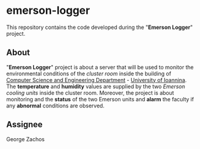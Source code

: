 emerson-logger
=============
This repository contains the code developed during the "__Emerson Logger__" project.

About
-----
"__Emerson Logger__" project is about a server that will be used to monitor the environmental conditions of the
_cluster room_ inside the building of [Computer Science and Engineering Department](http://cs.uoi.gr) - 
[University of Ioannina](http://uoi.gr). The __temperature__ and __humidity__ values are supplied by the two _Emerson 
cooling units_ inside the cluster room. Moreover, the project is about monitoring and the __status__ of the two
Emerson units and __alarm__ the faculty if any __abnormal__ conditions are observed.


Assignee
--------
George Zachos
